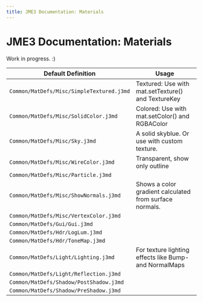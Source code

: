 ```yaml
---
title: JME3 Documentation: Materials
---
```

<h1 class="sectionedit1" id="jme3_documentationmaterials">JME3 Documentation: Materials</h1>
<div class="level1">

<p>
Work in progress. :)
</p>
<div class="table sectionedit2"><table class="inline">
	<thead>
	<tr class="row0">
		<th class="col0 leftalign"> Default Definition                       </th><th class="col1"> Usage </th>
	</tr>
	</thead>
	<tr class="row1">
		<td class="col0"> <code>Common/MatDefs/Misc/SimpleTextured.j3md</code> </td><td class="col1"> Textured: Use with mat.setTexture() and TextureKey </td>
	</tr>
	<tr class="row2">
		<td class="col0 leftalign"> <code>Common/MatDefs/Misc/SolidColor.j3md</code>     </td><td class="col1"> Colored: Use with mat.setColor() and RGBAColor </td>
	</tr>
	<tr class="row3">
		<td class="col0 leftalign"> <code>Common/MatDefs/Misc/Sky.j3md</code>            </td><td class="col1"> A solid skyblue. Or use with custom texture. </td>
	</tr>
	<tr class="row4">
		<td class="col0 leftalign"> <code>Common/MatDefs/Misc/WireColor.j3md</code>      </td><td class="col1"> Transparent, show only outline </td>
	</tr>
	<tr class="row5">
		<td class="col0 leftalign"> <code>Common/MatDefs/Misc/Particle.j3md</code>       </td><td class="col1 leftalign">  </td>
	</tr>
	<tr class="row6">
		<td class="col0 leftalign"> <code>Common/MatDefs/Misc/ShowNormals.j3md</code>    </td><td class="col1"> Shows a color gradient calculated from surface normals. </td>
	</tr>
	<tr class="row7">
		<td class="col0 leftalign"> <code>Common/MatDefs/Misc/VertexColor.j3md</code>    </td><td class="col1"> </td>
	</tr>
	<tr class="row8">
		<td class="col0 leftalign"> <code>Common/MatDefs/Gui/Gui.j3md</code>             </td><td class="col1"> </td>
	</tr>
	<tr class="row9">
		<td class="col0 leftalign"> <code>Common/MatDefs/Hdr/LogLum.j3md</code>          </td><td class="col1"> </td>
	</tr>
	<tr class="row10">
		<td class="col0 leftalign"> <code>Common/MatDefs/Hdr/ToneMap.j3md</code>         </td><td class="col1"> </td>
	</tr>
	<tr class="row11">
		<td class="col0 leftalign"> <code>Common/MatDefs/Light/Lighting.j3md</code>      </td><td class="col1"> For texture lighting effects like Bump- and NormalMaps</td>
	</tr>
	<tr class="row12">
		<td class="col0 leftalign"> <code>Common/MatDefs/Light/Reflection.j3md</code>    </td><td class="col1"> </td>
	</tr>
	<tr class="row13">
		<td class="col0 leftalign"> <code>Common/MatDefs/Shadow/PostShadow.j3md</code>   </td><td class="col1"> </td>
	</tr>
	<tr class="row14">
		<td class="col0 leftalign"> <code>Common/MatDefs/Shadow/PreShadow.j3md</code>    </td><td class="col1"> </td>
	</tr>
</table></div>
<!-- EDIT2 TABLE [68-1105] -->
</div>
